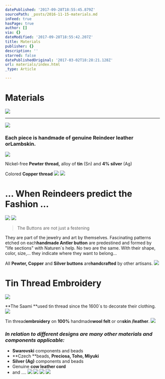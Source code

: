 ```yaml
---
datePublished: '2017-09-28T18:55:45.879Z'
sourcePath: _posts/2016-11-15-materials.md
inFeed: true
hasPage: true
author: []
via: {}
dateModified: '2017-09-28T18:55:42.207Z'
title: Materials
publisher: {}
description: ''
starred: false
datePublishedOriginal: '2017-03-02T18:28:21.128Z'
url: materials/index.html
_type: Article

---
```

# **Materials**
![](https://the-grid-user-content.s3-us-west-2.amazonaws.com/357b3272-6cbd-44d6-8253-80c20bceea41.jpg)

---

![](https://the-grid-user-content.s3-us-west-2.amazonaws.com/e3bd8d8e-9a18-4c8e-84e5-e0fdab858267.jpg)

### Each piece is handmade of **genuine Reindeer leather** or**Lambskin**.
![](https://the-grid-user-content.s3-us-west-2.amazonaws.com/70caa0c1-4750-498a-b424-f7f13cfa5104.jpg)

Nickel-free **Pewter thread,** alloy of **tin** (Sn) and **4% silver** (Ag)

Colored **Copper thread**
![](https://the-grid-user-content.s3-us-west-2.amazonaws.com/22b2c8f8-9034-4561-9645-d322ba44430c.jpg)
![](https://the-grid-user-content.s3-us-west-2.amazonaws.com/6e092411-fbf2-443c-bd30-5991c6b793d5.jpg)

# ... When Reindeers predict the Fashion ...
![](https://the-grid-user-content.s3-us-west-2.amazonaws.com/69254b80-1b24-49eb-b834-6b29c28049e8.jpg)
![](https://the-grid-user-content.s3-us-west-2.amazonaws.com/eca365cf-4f83-4bbc-8095-15b3888fa27a.jpg)

> The Buttons are not just a festening

They are part of the jewelry and art by themselves. Fascinating patterns etched on each**handmade Antler button** are predestined and formed by "life sections" with Naturen´s help. No two are the same. With their shape, color, size,... they indicate where they want to belong...

All **Pewter, Copper** and **Silver buttons** are**handcrafted** by other artisans.
![](https://the-grid-user-content.s3-us-west-2.amazonaws.com/dbe7bdb6-ea73-4510-a6c7-86d9dd6a5e7c.jpg)

# Tin Thread Embroidery
![](https://the-grid-user-content.s3-us-west-2.amazonaws.com/fbb8eec5-c677-481e-ab7f-d5668a2a2eea.jpg)

**The Saami **used tin thread since the 1600´s to decorate their clothing.
![](https://the-grid-user-content.s3-us-west-2.amazonaws.com/31083e0a-fc40-46f8-89aa-139438eb6b77.jpg)

Tin thread**embroidery** on **100%** handmade**wool felt** or on**skin /leather**.
![](https://the-grid-user-content.s3-us-west-2.amazonaws.com/1c88281d-57e4-4ba8-a855-0e5a95e17833.jpg)

### _In relation to **different designs** are many other materials and components applicable:_

* **Swarovski** components and beads
* **Czech **beads, **Preciosa, Toho, Miyuki**
* **Silver (Ag)** components and beads
* Genuine **cow leather cord**
* and ....
![](https://the-grid-user-content.s3-us-west-2.amazonaws.com/136f5ad3-08f1-4908-8612-a0ebbae7b42f.jpg)
![](https://the-grid-user-content.s3-us-west-2.amazonaws.com/8772add5-57e3-4248-a783-628a32241f67.jpg)
![](https://the-grid-user-content.s3-us-west-2.amazonaws.com/679c13b0-9add-4bbe-9046-7ea3472f2e59.jpg)
![](https://the-grid-user-content.s3-us-west-2.amazonaws.com/a2942abc-0023-41f4-881d-1aecaf66ff2c.jpg)